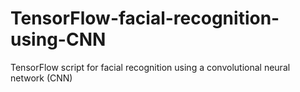 # TensorFlow-facial-recognition-using-CNN
TensorFlow script for facial recognition using a convolutional neural network (CNN)
